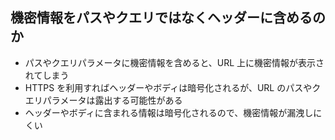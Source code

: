 ## 機密情報をパスやクエリではなくヘッダーに含めるのか

- パスやクエリパラメータに機密情報を含めると、URL 上に機密情報が表示されてしまう
- HTTPS を利用すればヘッダーやボディは暗号化されるが、URL のパスやクエリパラメータは露出する可能性がある
- ヘッダーやボディに含まれる情報は暗号化されるので、機密情報が漏洩しにくい
